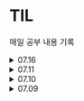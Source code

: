 # TIL
매일 공부 내용 기록

<details>
<summary>07.16</summary>
<div markdown="1">
[ 2024-07-16 화 ]   
부대복귀(BFS) - https://school.programmers.co.kr/learn/courses/30/lessons/132266   
합승택시요금 - https://school.programmers.co.kr/learn/courses/30/lessons/72413

❑ 서브쿼리

https://school.programmers.co.kr/learn/courses/30/lessons/131124

https://school.programmers.co.kr/learn/courses/30/lessons/62284

https://school.programmers.co.kr/learn/courses/30/lessons/133027


</div>
</details>

<details>
<summary>07.11</summary>
<div markdown="1">
거리두기 확인하기 - https://school.programmers.co.kr/learn/courses/30/lessons/81302
셔틀버스 - https://school.programmers.co.kr/learn/courses/30/lessons/17678

❑ Join (Lv.3,Lv.4,Lv.5)
https://school.programmers.co.kr/learn/courses/30/lessons/157339
https://school.programmers.co.kr/learn/courses/30/lessons/276035
https://school.programmers.co.kr/learn/courses/30/lessons/131534

❑ Group by (Lv.3)
https://school.programmers.co.kr/learn/courses/30/lessons/157340
https://school.programmers.co.kr/learn/courses/30/lessons/151139
</div>
</details>

<details>
<summary>07.10</summary>
<div markdown="1">
[ 2024-07-10 수 ]
리코쳇 로봇 - https://school.programmers.co.kr/learn/courses/30/lessons/169199
거리두기 확인하기 - https://school.programmers.co.kr/learn/courses/30/lessons/81302

❑ Join (Lv.3)
https://school.programmers.co.kr/learn/courses/30/lessons/59042
https://school.programmers.co.kr/learn/courses/30/lessons/59043
https://school.programmers.co.kr/learn/courses/30/lessons/59044

❑ Group by (Lv.3)
https://school.programmers.co.kr/learn/courses/30/lessons/157340
https://school.programmers.co.kr/learn/courses/30/lessons/151139 

</div>
</details>

<details>
<summary>07.09</summary>
<div markdown="1">
[ 2024-07-09 화 ]
네트워크 - https://school.programmers.co.kr/learn/courses/30/lessons/43162
피로도 - https://school.programmers.co.kr/learn/courses/30/lessons/87946

❑ Sum/Max/Min (Lv.2)
https://school.programmers.co.kr/learn/courses/30/lessons/131115

❑ Join (Lv.3)
https://school.programmers.co.kr/learn/courses/30/lessons/59042
https://school.programmers.co.kr/learn/courses/30/lessons/59043
https://school.programmers.co.kr/learn/courses/30/lessons/59044

</div>
</details>

